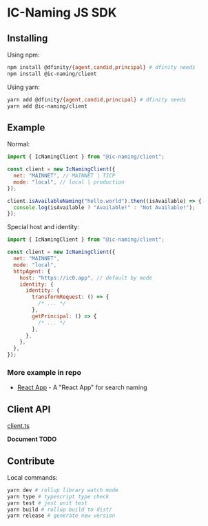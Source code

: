 # IC-Naming JS SDK

## Installing

Using npm:

```sh
npm install @dfinity/{agent,candid,principal} # dfinity needs
npm install @ic-naming/client
```

Using yarn:

```sh
yarn add @dfinity/{agent,candid,principal} # dfinity needs
yarn add @ic-naming/client
```

<!--
Using unpkg CDN. Access through `(window or global).IcNaming.Client`:

```html
<script src="https://unpkg.com/browse/@ic-naming/client/dist/index-umd.js"></script>
``` -->

## Example

Normal:

```js
import { IcNamingClient } from "@ic-naming/client";

const client = new IcNamingClient({
  net: "MAINNET", // MAINNET | TICP
  mode: "local", // local | production
});

client.isAvailableNaming("hello.world").then((isAvailable) => {
  console.log(isAvailable ? "Available!" : "Not Available!");
});
```

Special host and identity:

```js
import { IcNamingClient } from "@ic-naming/client";

const client = new IcNamingClient({
  net: "MAINNET",
  mode: "local",
  httpAgent: {
    host: "https://ic0.app", // default by mode
    identity: {
      identity: {
        transformRequest: () => {
          /* ... */
        },
        getPrincipal: () => {
          /* ... */
        },
      },
    },
  },
});
```

### More example in repo

- [React App](./examples/react-app/) - A "React App" for search naming

## Client API

[client.ts](./src/client.ts)

**Document TODO**

## Contribute

Local commands:

```sh
yarn dev # rollup library watch mode
yarn type # typescript type check
yarn test # jest unit test
yarn build # rollup build to dist/
yarn release # generate new version
```
